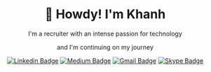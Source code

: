 <h1 align="center"> 👋 Howdy! I'm Khanh  </h1>

<p align="center">
I'm a recruiter with an intense passion for technology   
</p>
<p align="center"> 
and I'm continuing on my journey
</p>

<div align="center">

  [![Linkedin Badge](https://img.shields.io/badge/-KhanhPND-blue?style=flat-square&logo=Linkedin&logoColor=white&link=https://www.linkedin.com/in/khanhpnd/)](https://www.linkedin.com/in/khanhpnd/)
  [![Medium Badge](https://img.shields.io/badge/-@KhanhPND-03a57a?style=flat-square&label&logo=Medium&link=https://medium.com/@khanhpnd)](https://medium.com/@khanhpnd)
  [![Gmail Badge](https://img.shields.io/badge/-pndkhanh.hr@gmail.com-c14438?style=flat-square&logo=Gmail&logoColor=white&link=mailto:pndkhanh.hr@gmail.com)](mailto:pndkhanh.hr@gmail.com)
  [![Skype Badge](https://img.shields.io/badge/-phamngocduykhanh-00aff0?style=flat-square&logo=Skype&logoColor=white&link=https://join.skype.com/invite/iM2bQCkTJ3N8)](https://join.skype.com/invite/iM2bQCkTJ3N8)
</div>
